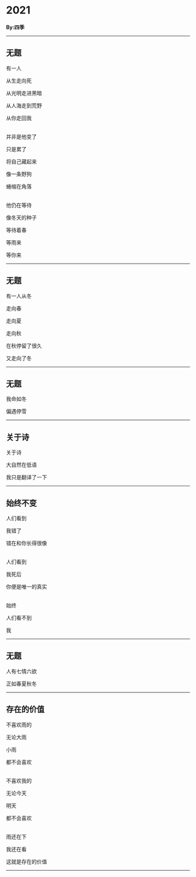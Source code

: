 # 2021

**By:四季**

---

## 无题
有一人

从生走向死

从光明走进黑暗

从人海走到荒野

从你走回我<br/><br/>

并非是他变了

只是累了

将自己藏起来

像一条野狗

蜷缩在角落<br/><br/>

他仍在等待

像冬天的种子

等待着春

等雨来

等你来

---
## 无题

有一人从冬

走向春

走向夏

走向秋

在秋停留了很久

又走向了冬

---
## 无题

我命如冬

偏遇停雪

---

## 关于诗

关于诗

大自然在低语

我只是翻译了一下

---
## 始终不变

人们看到

我错了

错在和你长得很像<br/><br/>

人们看到

我死后

你便是唯一的真实<br/><br/>

始终

人们看不到

我

---
## 无题

人有七情六欲

正如春夏秋冬

---

## 存在的价值

不喜欢雨的

无论大雨

小雨

都不会喜欢<br/><br/>

不喜欢我的

无论今天

明天

都不会喜欢<br/><br/>

雨还在下

我还在看

这就是存在的价值

---